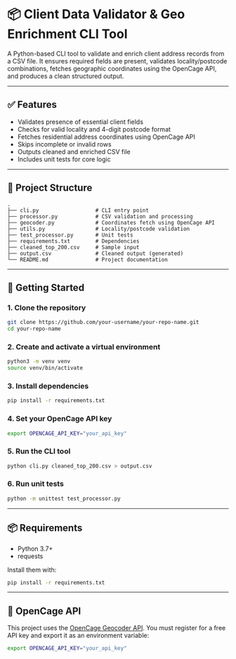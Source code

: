 # 📦 Client Data Validator & Geo Enrichment CLI Tool

A Python-based CLI tool to validate and enrich client address records from a CSV file. It ensures required fields are present, validates locality/postcode combinations, fetches geographic coordinates using the OpenCage API, and produces a clean structured output.

---

## ✅ Features

* Validates presence of essential client fields
* Checks for valid locality and 4-digit postcode format
* Fetches residential address coordinates using OpenCage API
* Skips incomplete or invalid rows
* Outputs cleaned and enriched CSV file
* Includes unit tests for core logic

---

## 📁 Project Structure

```
.
├── cli.py                  # CLI entry point
├── processor.py            # CSV validation and processing
├── geocoder.py             # Coordinates fetch using OpenCage API
├── utils.py                # Locality/postcode validation
├── test_processor.py       # Unit tests
├── requirements.txt        # Dependencies
├── cleaned_top_200.csv     # Sample input
├── output.csv              # Cleaned output (generated)
└── README.md               # Project documentation
```

---

## 🚀 Getting Started

### 1. Clone the repository

```bash
git clone https://github.com/your-username/your-repo-name.git
cd your-repo-name
```

### 2. Create and activate a virtual environment

```bash
python3 -m venv venv
source venv/bin/activate
```

### 3. Install dependencies

```bash
pip install -r requirements.txt
```

### 4. Set your OpenCage API key

```bash
export OPENCAGE_API_KEY="your_api_key"
```

### 5. Run the CLI tool

```bash
python cli.py cleaned_top_200.csv > output.csv
```

### 6. Run unit tests

```bash
python -m unittest test_processor.py
```

---

## 📦 Requirements

* Python 3.7+
* requests

Install them with:

```bash
pip install -r requirements.txt
```

---

## 🔐 OpenCage API

This project uses the [OpenCage Geocoder API](https://opencagedata.com/api). You must register for a free API key and export it as an environment variable:

```bash
export OPENCAGE_API_KEY="your_api_key"
```


